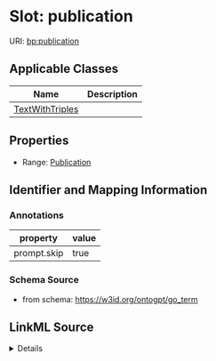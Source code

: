 # Slot: publication

URI: [bp:publication](http://w3id.org/ontogpt/biological-process-templatepublication)



<!-- no inheritance hierarchy -->




## Applicable Classes

| Name | Description |
| --- | --- |
[TextWithTriples](TextWithTriples.md) | 






## Properties

* Range: [Publication](Publication.md)







## Identifier and Mapping Information





### Annotations

| property | value |
| --- | --- |
| prompt.skip | true |



### Schema Source


* from schema: https://w3id.org/ontogpt/go_term




## LinkML Source

<details>
```yaml
name: publication
annotations:
  prompt.skip:
    tag: prompt.skip
    value: 'true'
from_schema: https://w3id.org/ontogpt/go_term
rank: 1000
alias: publication
owner: TextWithTriples
domain_of:
- TextWithTriples
range: Publication
inlined: true

```
</details>